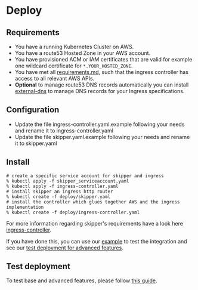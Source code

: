 # Deploy

## Requirements

* You have a running Kubernetes Cluster on AWS.
* You have a route53 Hosted Zone in your AWS account.
* You have provisioned ACM or IAM certificates that are valid
  for example one wildcard certificate for `*.YOUR_HOSTED_ZONE`.
* You have met all [requirements.md](requirements.md), such that the
  ingress controller has access to all relevant AWS APIs.
* **Optional** to manage route53 DNS records automatically you can install
  [external-dns](https://github.com/kubernetes-incubator/external-dns/)
  to manage DNS records for your Ingress specifications.

## Configuration

* Update the file ingress-controller.yaml.example following your needs and rename it to ingress-controller.yaml
* Update the file skipper.yaml.example following your needs and rename it to skipper.yaml

## Install

    # create a specific service account for skipper and ingress
    % kubectl apply -f skipper_serviceaccount.yaml
    % kubectl apply -f ingress-controller.yaml
    # install skipper an ingress http router
    % kubectl create -f deploy/skipper.yaml
    # install the controller which glues together AWS and the ingress implementation
    % kubectl create -f deploy/ingress-controller.yaml

For more information regarding skipper's requirements have a look here [ingress-controller](https://opensource.zalando.com/skipper/kubernetes/ingress-controller/).

If you have done this, you can use our
[example](https://github.com/zalando-incubator/kube-ingress-aws-controller/tree/master/example)
to test the integration and see our [test deployment for advanced features](test-deployment.md).

## Test deployment

To test base and advanced features, please follow [this guide](test-deployment.md).
